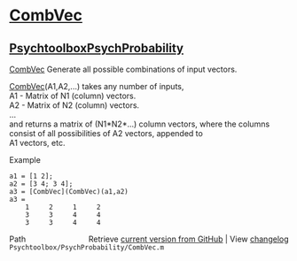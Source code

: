 # [CombVec](CombVec)
## [Psychtoolbox](Psychtoolbox)[PsychProbability](PsychProbability)

[CombVec](CombVec) Generate all possible combinations of input vectors.  
  
   [CombVec](CombVec)(A1,A2,...) takes any number of inputs,  
      A1 - Matrix of N1 (column) vectors.  
      A2 - Matrix of N2 (column) vectors.  
      ...  
    and returns a matrix of (N1\*N2\*...) column vectors, where the columns  
    consist of all possibilities of A2 vectors, appended to  
    A1 vectors, etc.  
  
  Example  
  
    a1 = [1 2];  
    a2 = [3 4; 3 4];  
    a3 = [CombVec](CombVec)(a1,a2)  
    a3 =   
        1     2     1     2  
        3     3     4     4  
        3     3     4     4  




<div class="code_header" style="text-align:right;">
  <span style="float:left;">Path&nbsp;&nbsp;</span> <span class="counter">Retrieve <a href=
  "https://raw.github.com/Psychtoolbox-3/Psychtoolbox-3/beta/Psychtoolbox/PsychProbability/CombVec.m">current version from GitHub</a> | View <a href=
  "https://github.com/Psychtoolbox-3/Psychtoolbox-3/commits/beta/Psychtoolbox/PsychProbability/CombVec.m">changelog</a></span>
</div>
<div class="code">
  <code>Psychtoolbox/PsychProbability/CombVec.m</code>
</div>

